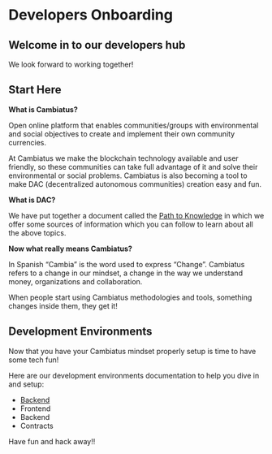 # Developers Onboarding

## Welcome in to our developers hub 

We look forward to working together!

## Start Here 

**What is Cambiatus?**

Open online platform that enables communities/groups with environmental and social objectives to create and implement their own community currencies. 

At Cambiatus we make the blockchain technology available and user friendly, so these communities can take full advantage of it and solve their environmental or social problems. Cambiatus is also becoming a tool to make DAC (decentralized autonomous communities) creation easy and fun. 

**What is DAC?**

We have put together a document called the [Path to Knowledge](https://docs.google.com/document/d/1cKmTSR9VpPkYyD-uhpnnAuF4JITGWSu6X5BP9le1yMw/edit) in which we offer some sources of information which you can follow to learn about all the above topics. 

**Now what really means Cambiatus?**

In Spanish “Cambia” is the word used to express “Change”.  Cambiatus refers to a change in our mindset, a change in the way we understand money, organizations and collaboration. 

When people start using Cambiatus methodologies and tools, something changes inside them, they get it! 

## Development Environments

Now that you have your Cambiatus mindset properly setup is time to have some tech fun!

Here are our development environments documentation to help you dive in and setup:

- [Backend](backend.md)
- Frontend
- Backend
- Contracts

Have fun and hack away!!